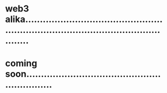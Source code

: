 # web3 alika............................................................................................................
# coming soon..............................................................
